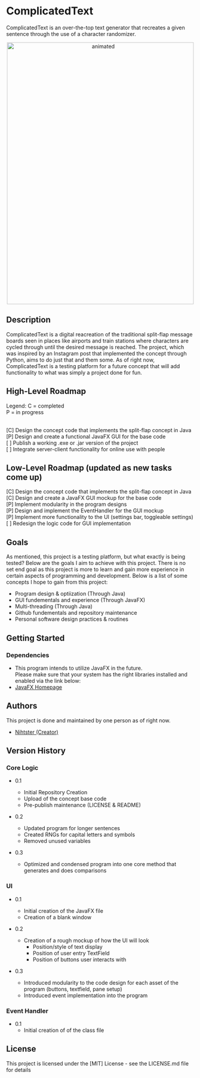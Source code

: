 # ComplicatedText

ComplicatedText is an over-the-top text generator that recreates a given sentence through the use of a character randomizer.

<p align="center">
  <img src="https://user-images.githubusercontent.com/77190903/232137745-e5a41f7a-85f6-4c2b-b821-bc5344b6f96d.gif" alt="animated" width = "500" height = "700"/>
</p>

## Description

ComplicatedText is a digital reacreation of the traditional split-flap message boards seen in places like airports and train stations where characters
are cycled through until the desired message is reached. The project, which was inspired by an Instagram post that implemented the concept through Python,
aims to do just that and them some. As of right now, ComplicatedText is a testing platform for a future concept that will add functionality to what was simply a project done for fun.

## High-Level Roadmap

Legend:
C = completed<br/>
P = in progress<br/>
<br/>

[C] Design the concept code that implements the split-flap concept in Java <br/>
[P] Design and create a functional JavaFX GUI for the base code<br/>
[ ] Publish a working .exe or .jar version of the project<br/>
[ ] Integrate server-client functionality for online use with people<br/>

## Low-Level Roadmap (updated as new tasks come up)

[C] Design the concept code that implements the split-flap concept in Java <br/>
[C] Design and create a JavaFX GUI mockup for the base code<br/>
[P] Implement modularity in the program designs<br/>
[P] Design and implement the EventHandler for the GUI mockup<br/>
[P] Implement more functionality to the UI (settings bar, toggleable settings)<br/>
[ ] Redesign the logic code for GUI implementation<br/>

## Goals

As mentioned, this project is a testing platform, but what exactly is being tested? Below are the goals I aim to achieve with this project.
There is no set end goal as this project is more to learn and gain more experience in certain aspects of programming and development.
Below is a list of some concepts I hope to gain from this project: <br/>

- Program design & optiization (Through Java)
- GUI fundementals and experience (Through JavaFX)
- Multi-threading (Through Java)
- Github fundementals and repository maintenance
- Personal software design practices & routines

## Getting Started

### Dependencies

- This program intends to utilize JavaFX in the future. <br/>
  Please make sure that your system has the right libraries installed and enabled via the link below:<br/>
- [JavaFX Homepage](https://openjfx.io/)

<!-- ### Installing

* How/where to download your program
* Any modifications needed to be made to files/folders

### Executing program

* How to run the program
* Step-by-step bullets
```
code blocks for commands
```

## Help

Any advise for common problems or issues.
```
command to run if program contains helper info
``` -->

## Authors

This project is done and maintained by one person as of right now.

- [Nihtster (Creator)](https://discord.com/users/153304819665338370)

## Version History

### Core Logic

- 0.1

  - Initial Repository Creation
  - Upload of the concept base code
  - Pre-publish maintenance (LICENSE & README)

- 0.2

  - Updated program for longer sentences
  - Created RNGs for capital letters and symbols
  - Removed unused variables

- 0.3
  - Optimized and condensed program into one core method that generates and does comparisons

### UI

- 0.1

  - Initial creation of the JavaFX file
  - Creation of a blank window

- 0.2

  - Creation of a rough mockup of how the UI will look
    - Position/style of text display
    - Position of user entry TextField
    - Position of buttons user interacts with

- 0.3
  - Introduced modularity to the code design for each asset of the program (buttons, textfield, pane setup)
  - Introduced event implementation into the program

### Event Handler

- 0.1
  - Initial creation of of the class file

## License

This project is licensed under the [MIT] License - see the LICENSE.md file for details

<!-- ## Acknowledgments -->
